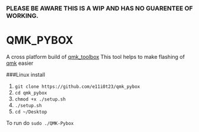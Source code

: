 ### PLEASE BE AWARE THIS IS A WIP AND HAS NO GUARENTEE OF WORKING.

# QMK_PYBOX

A cross platform build of [qmk_toolbox](https://github.com/qmk/qmk_toolbox/)
This tool helps to make flashing of [qmk](https://github.com/qmk/qmk_firmware) easier


###Linux install

1. `git clone https://github.com/e11i0t23/qmk_pybox`
2. `cd qmk_pybox`
3. `chmod +x ./setup.sh`
4. `./setup.sh`
5. `cd ~/Desktop`

To run do `sudo ./QMK-Pybox`
